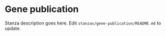 # Gene publication

Stanza description goes here. Edit `stanzas/gene-publication/README.md` to update.
